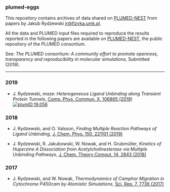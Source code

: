 ### plumed-eggs
This repository contains archives of data shared on 
[PLUMED-NEST](https://www.plumed-nest.org) from papers by Jakub Rydzewski 
<jr@fizyka.umk.pl>.

All the data and PLUMED input files required to reproduce the results reported in 
the following papers are available on [PLUMED-NEST](https://www.plumed-nest.org), 
the public repository of the PLUMED consortium.

See: *The PLUMED consortium: A community effort to promote openness,
transparency and reproducibility in molecular simulations*, Submitted (2019).

-------------------------------------------------------------

### 2019
* J. Rydzewski, *maze: Heterogeneous Ligand Unbinding along Transient Protein Tunnels*, [Comp. Phys. Commun. X, 106865 (2019)](https://doi.org/10.1016/j.cpc.2019.106865)[![plumID:19.056](https://www.plumed-nest.org/eggs/19/056/badge.svg)](https://www.plumed-nest.org/eggs/19/056/)  

### 2018
* J. Rydzewski, and O. Valsson, *Finding Multiple Reaction Pathways of Ligand Unbinding*, [J. Chem. Phys. 150, 221101 (2019)](https://doi.org/10.1063/1.5108638)  

* J. Rydzewski, R. Jakubowski, W. Nowak, and H. Grubmüller, *Kinetics of Huperzine A Dissociation from Acetylcholinesterase via Multiple Unbinding Pathways*, [J. Chem. Theory Comput. 14, 2843 (2018)](https://doi.org/10.1021/acs.jctc.8b00173)  

### 2017
* J. Rydzewski, and W. Nowak, *Thermodynamics of Camphor Migration in Cytochrome P450cam by Atomistic Simulations*, [Sci. Rep. 7, 7736 (2017)](https://doi.org/10.1038/s41598-017-07993-0)
